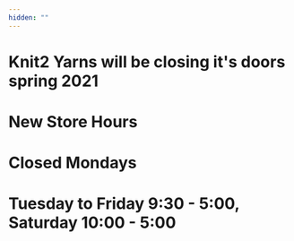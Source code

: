 ```yaml
---
hidden: ""
---
```

# **Knit2 Yarns will be closing it's doors spring 2021**

# **New Store Hours**

# **Closed Mondays**

# **Tuesday to Friday 9:30 - 5:00, Saturday 10:00 - 5:00**